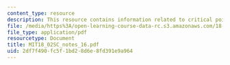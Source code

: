 ```yaml
---
content_type: resource
description: This resource contains information related to critical points.
file: /media/https%3A/open-learning-course-data-rc.s3.amazonaws.com/18-02sc-multivariable-calculus-fall-2010/2df7f490fc5f1bd28d6e8fd391e9a964_MIT18_02SC_notes_16.pdf
file_type: application/pdf
resourcetype: Document
title: MIT18_02SC_notes_16.pdf
uid: 2df7f490-fc5f-1bd2-8d6e-8fd391e9a964
---
```

